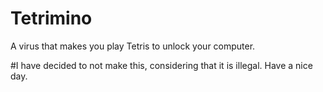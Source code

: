 # Tetrimino
A virus that makes you play Tetris to unlock your computer.

#I have decided to not make this, considering that it is illegal. Have a nice day.
